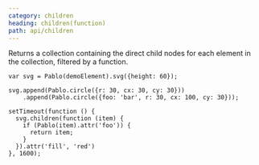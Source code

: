 ```yaml
---
category: children
heading: children(function)
path: api/children
---
```



Returns a collection containing the direct child nodes for each element in the collection, filtered by a function.

    var svg = Pablo(demoElement).svg({height: 60});

    svg.append(Pablo.circle({r: 30, cx: 30, cy: 30}))
        .append(Pablo.circle({foo: 'bar', r: 30, cx: 100, cy: 30}));

    setTimeout(function () {
      svg.children(function (item) {
        if (Pablo(item).attr('foo')) {
          return item;
        }
      }).attr('fill', 'red')
    }, 1600);
